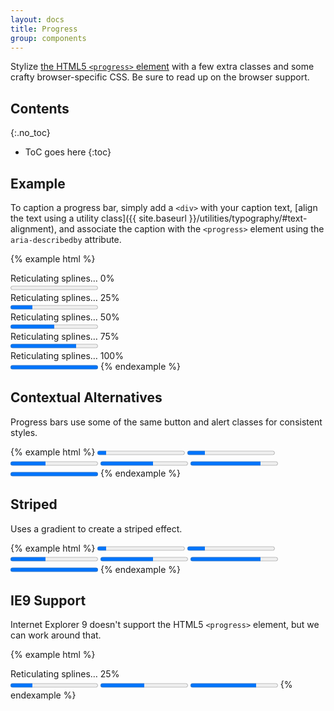 ```yaml
---
layout: docs
title: Progress
group: components
---
```


Stylize [the HTML5 `<progress>` element](https://developer.mozilla.org/en-US/docs/Web/HTML/Element/progress) with a few extra classes and some crafty browser-specific CSS. Be sure to read up on the browser support.

## Contents
{:.no_toc}

* ToC goes here
{:toc}

## Example

To caption a progress bar, simply add a `<div>` with your caption text, [align the text using a utility class]({{ site.baseurl }}/utilities/typography/#text-alignment), and associate the caption with the `<progress>` element using the `aria-describedby` attribute.

{% example html %}

<div class="text-xs-center" id="example-caption-1">Reticulating splines&hellip; 0%</div>
<progress class="progress" value="0" max="100" aria-describedby="example-caption-1"></progress>

<div class="text-xs-center" id="example-caption-2">Reticulating splines&hellip; 25%</div>
<progress class="progress" value="25" max="100" aria-describedby="example-caption-2"></progress>

<div class="text-xs-center" id="example-caption-3">Reticulating splines&hellip; 50%</div>
<progress class="progress" value="50" max="100" aria-describedby="example-caption-3"></progress>

<div class="text-xs-center" id="example-caption-4">Reticulating splines&hellip; 75%</div>
<progress class="progress" value="75" max="100" aria-describedby="example-caption-4"></progress>

<div class="text-xs-center" id="example-caption-5">Reticulating splines&hellip; 100%</div>
<progress class="progress" value="100" max="100" aria-describedby="example-caption-5"></progress>
{% endexample %}


## Contextual Alternatives

Progress bars use some of the same button and alert classes for consistent styles.

{% example html %}
<progress class="progress progress-primary" value="10" max="100"></progress>
<progress class="progress progress-secondary" value="20" max="100"></progress>
<progress class="progress progress-success" value="40" max="100"></progress>
<progress class="progress progress-info" value="60" max="100"></progress>
<progress class="progress progress-warning" value="80" max="100"></progress>
<progress class="progress progress-danger" value="100" max="100"></progress>
{% endexample %}

## Striped

Uses a gradient to create a striped effect.

{% example html %}
<progress class="progress progress-striped progress-primary" value="10" max="100"></progress>
<progress class="progress progress-striped progress-secondary" value="20" max="100"></progress>
<progress class="progress progress-striped progress-success" value="40" max="100"></progress>
<progress class="progress progress-striped progress-info" value="60" max="100"></progress>
<progress class="progress progress-striped progress-warning" value="80" max="100"></progress>
<progress class="progress progress-striped progress-danger" value="100" max="100"></progress>
{% endexample %}

## IE9 Support

Internet Explorer 9 doesn't support the HTML5 `<progress>` element, but we can work around that.

{% example html %}
<div class="text-xs-center" id="example-caption-6">Reticulating splines&hellip; 25%</div>
<progress class="progress" value="25" max="100" aria-describedby="example-caption-6">
  <div class="progress">
    <span class="progress-bar" style="width: 25%;"></span>
  </div>
</progress>

<progress max="100" value="50" class="progress progress-primary">
    <div class="progress">
        <span style="width: 50%;" class="progress-bar">50%</span>
    </div>
</progress>

<progress max="100" value="75" class="progress progress-striped progress-success">
  <div class="progress">
    <span style="width: 75%;" class="progress-bar">75%</span>
  </div>
</progress>
{% endexample %}
